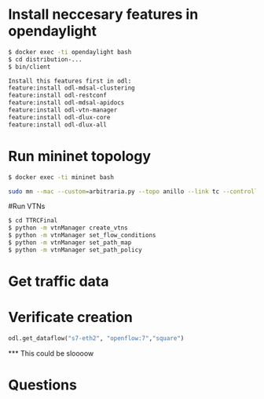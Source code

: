 # Install neccesary features in opendaylight

```bash
$ docker exec -ti opendaylight bash
$ cd distribution-...
$ bin/client

Install this features first in odl:
feature:install odl-mdsal-clustering
feature:install odl-restconf
feature:install odl-mdsal-apidocs
feature:install odl-vtn-manager
feature:install odl-dlux-core
feature:install odl-dlux-all
```

# Run mininet topology 

```bash
$ docker exec -ti mininet bash

sudo mn --mac --custom=arbitraria.py --topo anillo --link tc --controller remote,ip=172.20.0.2 --switch ovsk
```


#Run VTNs

```bash
$ cd TTRCFinal
$ python -m vtnManager create_vtns
$ python -m vtnManager set_flow_conditions
$ python -m vtnManager set_path_map
$ python -m vtnManager set_path_policy
```
# Get traffic data

# Verificate creation
```python
odl.get_dataflow("s7-eth2", "openflow:7","square")
```
*** This could be sloooow


# Questions


